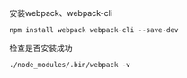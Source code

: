 安装webpack、webpack-cli

```
npm install webpack webpack-cli --save-dev
```

检查是否安装成功

```
./node_modules/.bin/webpack -v
```